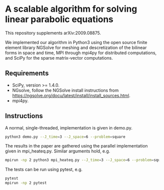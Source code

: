 # A scalable algorithm for solving linear parabolic equations
This repository supplements arXiv:2009.08875.

We implemented our algorithm in Python3 using the open source finite element
library NGSolve for meshing and descretization of the bilinear forms in space
and time, MPI through mpi4py for distributed computations, and SciPy for the
sparse matrix-vector computations.

## Requirements
- SciPy, version >= 1.4.0.
- NGsolve, follow the NGSolve install instructions from https://ngsolve.org/docu/latest/install/install_sources.html.
- mpi4py.

## Instructions
A normal, single-threaded, implementation is given in demo.py.
```bash
python3 demo.py --J_time=3 --J_space=6 --problem=square
```

The results in the paper are gathered using the parallel implementation
given in mpi_heateq.py. Similar arguments hold, e.g.
```bash
mpirun -np 2 python3 mpi_heateq.py --J_time=3 --J_space=6 --problem=square
```

The tests can be run using pytest, e.g.
```bash
pytest
mpirun -np 2 pytest
```
